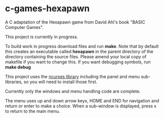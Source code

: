 # c-games-hexapawn
A C adaptation of the Hexapawn game from David Ahl's book "BASIC Computer Games".

This project is currently in progress.

To build work in progress download files and run **make**. Note that by default this creates an executable called **hexapawn** in the parent directory of the directory containing the source files. Please amend your local copy of makefile if you want to change this. If you want debugging symbols, run **make debug**

This project uses the [ncurses library](https://github.com/mirror/ncurses) including the panel and menu sub-libraries, so you will need to install those first.

Currently only the windows and menu handling code are complete.

The menu uses up and down arrow keys, HOME and END for navigation and return or enter to make a choice. When a sub-window is displayed, press x to return to the main menu.
